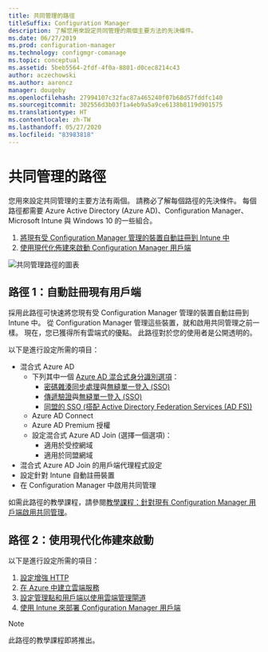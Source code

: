 ```yaml
---
title: 共同管理的路徑
titleSuffix: Configuration Manager
description: 了解您用來設定共同管理的兩個主要方法的先決條件。
ms.date: 06/27/2019
ms.prod: configuration-manager
ms.technology: configmgr-comanage
ms.topic: conceptual
ms.assetid: 5beb5564-2fdf-4f0a-8801-d0cec8214c43
author: aczechowski
ms.author: aaroncz
manager: dougeby
ms.openlocfilehash: 27994107c32fac87a465240f07b68d57fddfc140
ms.sourcegitcommit: 302556d3b03f1a4eb9a5a9ce6138b8119d901575
ms.translationtype: HT
ms.contentlocale: zh-TW
ms.lasthandoff: 05/27/2020
ms.locfileid: "83983818"
---
```

# <a name="paths-to-co-management"></a>共同管理的路徑

您用來設定共同管理的主要方法有兩個。 請務必了解每個路徑的先決條件。 每個路徑都需要 Azure Active Directory (Azure AD)、Configuration Manager、Microsoft Intune 與 Windows 10 的一些組合。 

1. [將現有受 Configuration Manager 管理的裝置自動註冊到 Intune 中](#bkmk_path1)  
2. [使用現代化佈建來啟動 Configuration Manager 用戶端](#bkmk_path2)  

![共同管理路徑的圖表](media/co-management-paths.png)



## <a name="path-1-auto-enroll-existing-clients"></a><a name="bkmk_path1"></a> 路徑 1：自動註冊現有用戶端

採用此路徑可快速將您現有受 Configuration Manager 管理的裝置自動註冊到 Intune 中。 從 Configuration Manager 管理這些裝置，就和啟用共同管理之前一樣。 現在，您已獲得所有雲端式的優點。 此路徑對於您的使用者是公開透明的。

以下是進行設定所需的項目：
- 混合式 Azure AD
    - 下列其中一個 [Azure AD 混合式身分識別選項](https://docs.microsoft.com/azure/active-directory/hybrid/plan-connect-user-signin)：  
       - [密碼雜湊同步處理](https://docs.microsoft.com/azure/active-directory/hybrid/plan-connect-user-signin#password-hash-synchronization)與[無縫單一登入 (SSO)](https://docs.microsoft.com/azure/active-directory/hybrid/how-to-connect-sso)
       - [傳遞驗證](https://docs.microsoft.com/azure/active-directory/hybrid/how-to-connect-pta)與[無縫單一登入 (SSO)](https://docs.microsoft.com/azure/active-directory/hybrid/how-to-connect-sso)
       - [同盟的 SSO (搭配 Active Directory Federation Services (AD FS))](https://docs.microsoft.com/azure/active-directory/hybrid/plan-connect-user-signin#federation-that-uses-a-new-or-existing-farm-with-ad-fs-in-windows-server-2012-r2)
    - Azure AD Connect
    - Azure AD Premium 授權
    - 設定混合式 Azure AD Join (選擇一個選項)：
        - 適用於受控網域
        - 適用於同盟網域
- 混合式 Azure AD Join 的用戶端代理程式設定
- 設定針對 Intune 自動註冊裝置
- 在 Configuration Manager 中啟用共同管理

如需此路徑的教學課程，請參閱[教學課程：針對現有 Configuration Manager 用戶端啟用共同管理](tutorial-co-manage-clients.md)。



## <a name="path-2-bootstrap-with-modern-provisioning"></a><a name="bkmk_path2"></a> 路徑 2：使用現代化佈建來啟動

以下是進行設定所需的項目：

1. [設定增強 HTTP](../core/plan-design/hierarchy/enhanced-http.md)  
2. [在 Azure 中建立雲端服務](../core/servers/deploy/configure/azure-services-wizard.md)  
3. [設定管理點和用戶端以使用雲端管理閘道](../core/clients/manage/cmg/setup-cloud-management-gateway.md)  
4. [使用 Intune 來部署 Configuration Manager 用戶端](how-to-prepare-Win10.md)  

> [!Note]  
> 此路徑的教學課程即將推出。

